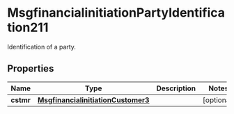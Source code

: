 

# MsgfinancialinitiationPartyIdentification211

Identification of a party.
## Properties

Name | Type | Description | Notes
------------ | ------------- | ------------- | -------------
**cstmr** | [**MsgfinancialinitiationCustomer3**](MsgfinancialinitiationCustomer3.md) |  |  [optional]



